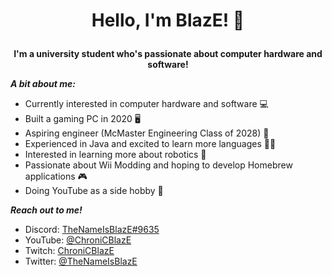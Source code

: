  # <p align="center"> Hello, I'm BlazE! 👋

 __<p align="center"> I'm a university student who's passionate about computer hardware and software!__

  
  ___A bit about me:___

  - Currently interested in computer hardware and software 💻
  - Built a gaming PC in 2020 🖥
  - Aspiring engineer (McMaster Engineering Class of 2028) 🧲
  - Experienced in Java and excited to learn more languages 👨‍💻
  - Interested in learning more about robotics 🤖
  - Passionate about Wii Modding and hoping to develop Homebrew applications 🎮
  - Doing YouTube as a side hobby 🎥

___Reach out to me!___
- Discord: [TheNameIsBlazE#9635](https://discordapp.com/users/430425935444180992)
- YouTube: [@ChroniCBlazE](https://www.youtube.com/@ChroniCBlazE)
- Twitch: [ChroniCBlazE](https://www.twitch.tv/chronicblaze)
- Twitter: [@TheNameIsBlazE](https://twitter.com/TheNameIsBlazE)
